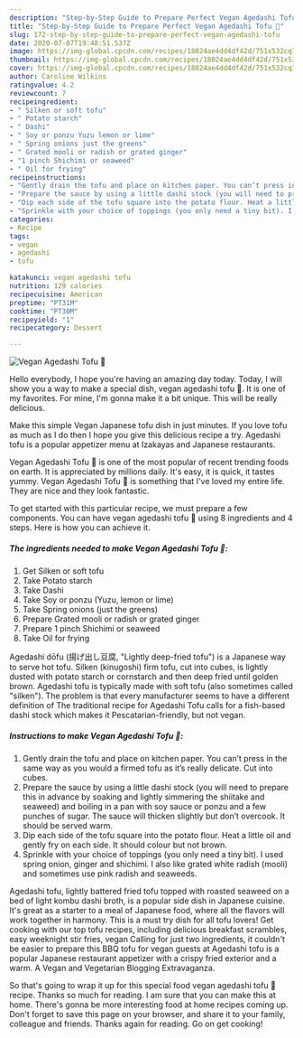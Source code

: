 ```yaml
---
description: "Step-by-Step Guide to Prepare Perfect Vegan Agedashi Tofu 🌱"
title: "Step-by-Step Guide to Prepare Perfect Vegan Agedashi Tofu 🌱"
slug: 172-step-by-step-guide-to-prepare-perfect-vegan-agedashi-tofu
date: 2020-07-07T19:48:51.537Z
image: https://img-global.cpcdn.com/recipes/18024ae4dd4df42d/751x532cq70/vegan-agedashi-tofu-🌱-recipe-main-photo.jpg
thumbnail: https://img-global.cpcdn.com/recipes/18024ae4dd4df42d/751x532cq70/vegan-agedashi-tofu-🌱-recipe-main-photo.jpg
cover: https://img-global.cpcdn.com/recipes/18024ae4dd4df42d/751x532cq70/vegan-agedashi-tofu-🌱-recipe-main-photo.jpg
author: Caroline Wilkins
ratingvalue: 4.2
reviewcount: 7
recipeingredient:
- " Silken or soft tofu"
- " Potato starch"
- " Dashi"
- " Soy or ponzu Yuzu lemon or lime"
- " Spring onions just the greens"
- " Grated mooli or radish or grated ginger"
- "1 pinch Shichimi or seaweed"
- " Oil for frying"
recipeinstructions:
- "Gently drain the tofu and place on kitchen paper. You can’t press in the same way as you would a firmed tofu as it’s really delicate. Cut into cubes."
- "Prepare the sauce by using a little dashi stock (you will need to prepare this in advance by soaking and lightly simmering the shiitake and seaweed) and boiling in a pan with soy sauce or ponzu and a few punches of sugar. The sauce will thicken slightly but don’t overcook. It should be served warm."
- "Dip each side of the tofu square into the potato flour. Heat a little oil and gently fry on each side. It should colour but not brown."
- "Sprinkle with your choice of toppings (you only need a tiny bit). I used spring onion, ginger and shichimi. I also like grated white radish (mooli) and sometimes use pink radish and seaweeds."
categories:
- Recipe
tags:
- vegan
- agedashi
- tofu

katakunci: vegan agedashi tofu 
nutrition: 129 calories
recipecuisine: American
preptime: "PT31M"
cooktime: "PT30M"
recipeyield: "1"
recipecategory: Dessert

---
```



![Vegan Agedashi Tofu 🌱](https://img-global.cpcdn.com/recipes/18024ae4dd4df42d/751x532cq70/vegan-agedashi-tofu-🌱-recipe-main-photo.jpg)

Hello everybody, I hope you're having an amazing day today. Today, I will show you a way to make a special dish, vegan agedashi tofu 🌱. It is one of my favorites. For mine, I'm gonna make it a bit unique. This will be really delicious.

Make this simple Vegan Japanese tofu dish in just minutes. If you love tofu as much as I do then I hope you give this delicious recipe a try. Agedashi tofu is a popular appetizer menu at Izakayas and Japanese restaurants.

Vegan Agedashi Tofu 🌱 is one of the most popular of recent trending foods on earth. It is appreciated by millions daily. It's easy, it is quick, it tastes yummy. Vegan Agedashi Tofu 🌱 is something that I've loved my entire life. They are nice and they look fantastic.


To get started with this particular recipe, we must prepare a few components. You can have vegan agedashi tofu 🌱 using 8 ingredients and 4 steps. Here is how you can achieve it.

<!--inarticleads1-->

##### The ingredients needed to make Vegan Agedashi Tofu 🌱:

1. Get  Silken or soft tofu
1. Take  Potato starch
1. Take  Dashi
1. Take  Soy or ponzu (Yuzu, lemon or lime)
1. Take  Spring onions (just the greens)
1. Prepare  Grated mooli or radish or grated ginger
1. Prepare 1 pinch Shichimi or seaweed
1. Take  Oil for frying


Agedashi dōfu (揚げ出し豆腐, &#34;Lightly deep-fried tofu&#34;) is a Japanese way to serve hot tofu. Silken (kinugoshi) firm tofu, cut into cubes, is lightly dusted with potato starch or cornstarch and then deep fried until golden brown. Agedashi tofu is typically made with soft tofu (also sometimes called &#34;silken&#34;). The problem is that every manufacturer seems to have a different definition of The traditional recipe for Agedashi Tofu calls for a fish-based dashi stock which makes it Pescatarian-friendly, but not vegan. 

<!--inarticleads2-->

##### Instructions to make Vegan Agedashi Tofu 🌱:

1. Gently drain the tofu and place on kitchen paper. You can’t press in the same way as you would a firmed tofu as it’s really delicate. Cut into cubes.
1. Prepare the sauce by using a little dashi stock (you will need to prepare this in advance by soaking and lightly simmering the shiitake and seaweed) and boiling in a pan with soy sauce or ponzu and a few punches of sugar. The sauce will thicken slightly but don’t overcook. It should be served warm.
1. Dip each side of the tofu square into the potato flour. Heat a little oil and gently fry on each side. It should colour but not brown.
1. Sprinkle with your choice of toppings (you only need a tiny bit). I used spring onion, ginger and shichimi. I also like grated white radish (mooli) and sometimes use pink radish and seaweeds.


Agedashi tofu, lightly battered fried tofu topped with roasted seaweed on a bed of light kombu dashi broth, is a popular side dish in Japanese cuisine. It&#39;s great as a starter to a meal of Japanese food, where all the flavors will work together in harmony. This is a must try dish for all tofu lovers! Get cooking with our top tofu recipes, including delicious breakfast scrambles, easy weeknight stir fries, vegan Calling for just two ingredients, it couldn&#39;t be easier to prepare this BBQ tofu for vegan guests at Agedashi tofu is a popular Japanese restaurant appetizer with a crispy fried exterior and a warm. A Vegan and Vegetarian Blogging Extravaganza. 

So that's going to wrap it up for this special food vegan agedashi tofu 🌱 recipe. Thanks so much for reading. I am sure that you can make this at home. There's gonna be more interesting food at home recipes coming up. Don't forget to save this page on your browser, and share it to your family, colleague and friends. Thanks again for reading. Go on get cooking!
